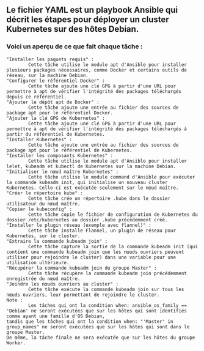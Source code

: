## Le fichier YAML est un playbook Ansible qui décrit les étapes pour déployer un cluster Kubernetes sur des hôtes Debian.


### Voici un aperçu de ce que fait chaque tâche :
	"Installer les paquets requis" : 
			Cette tâche utilise le module apt d'Ansible pour installer plusieurs packages nécessaires, comme Docker et certains outils de réseau, sur la machine Debian.
	"Configurer le référentiel Docker" : 
			Cette tâche ajoute une clé GPG à partir d'une URL pour permettre à apt de vérifier l'intégrité des packages téléchargés depuis ce référentiel.
	"Ajouter le dépôt apt de Docker" : 
			Cette tâche ajoute une entrée au fichier des sources de package apt pour le référentiel Docker.
	"Ajouter la clé GPG de Kubernetes" : 
			Cette tâche ajoute une clé GPG à partir d'une URL pour permettre à apt de vérifier l'intégrité des packages téléchargés à partir du référentiel de Kubernetes.
	"Installer Kubernetes" : 
			Cette tâche ajoute une entrée au fichier des sources de package apt pour le référentiel de Kubernetes.
	"Installer les composants Kubernetes" : 
			Cette tâche utilise le module apt d'Ansible pour installer lelet, kubeadm et kubectl de Kubernetes sur la machine Debian.
	"Initialiser le nœud maître Kubernetes" : 
			Cette tâche utilise le module command d'Ansible pour exécuter la commande kubeadm init, qui initialise un nouveau cluster Kubernetes. Celle-ci est exécutée seulement sur le nœud maître.
	"Créer le répertoire kube" : 
			Cette tâche crée un répertoire .kube dans le dossier utilisateur du nœud maître.
	"Copier le kubeconfig" : 
			Cette tâche copie le fichier de configuration de Kubernetes du dossier /etc/kubernetes au dossier .kube précédemment créé.
	"Installer le plugin réseau (exemple avec flannel)" : 
			Cette tâche installe Flannel, un plugin de réseau pour Kubernetes, sur le cluster.
	"Extraire la commande kubeadm join" : 
			Cette tâche capture la sortie de la commande kubeadm init (qui contient une commande kubeadm join que les nœuds ouvriers peuvent utiliser pour rejoindre le cluster) dans une variable pour une utilisation ultérieure.
	"Récupérer la commande kubeadm join du groupe Master" : 
			Cette tâche récupère la commande kubeadm join précédemment enregistrée du nœud maître.
	"Joindre les nœuds ouvriers au cluster" : 
			Cette tâche exécute la commande kubeadm join sur tous les nœuds ouvriers, leur permettant de rejoindre le cluster.
	Note : 
			Les tâches qui ont la condition when: ansible_os_family == 'Debian' ne seront exécutées que sur les hôtes qui sont identifiés comme ayant une famille d'OS Debian, 
	tandis que les tâches qui ont la condition when: "'Master' in group_names" ne seront exécutées que sur les hôtes qui sont dans le groupe Master. 
	De même, la tâche finale ne sera exécutée que sur les hôtes du groupe Worker.
